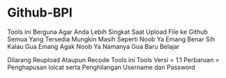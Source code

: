 # Github-BPI
Tools ini Berguna Agar Anda Lebih Singkat Saat Upload File ke Github
Semua Yang Tersedia Mungkin Masih Seperti Noob
Ya Emang Benar Sih Kalau Gua Emang Agak Noob
Ya Namanya Gua Baru Belajar

Dilarang Reupload Ataupun Recode Tools ini
Tools Versi = 1.1
Perbaruan = Penghapusan lolcat serta Penghilangan Username dan Password
